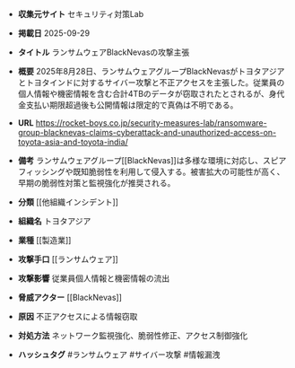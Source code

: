 - **収集元サイト**
セキュリティ対策Lab

- **掲載日**
2025-09-29

- **タイトル**
ランサムウェアBlackNevasの攻撃主張

- **概要**
2025年8月28日、ランサムウェアグループBlackNevasがトヨタアジアとトヨタインドに対するサイバー攻撃と不正アクセスを主張した。従業員の個人情報や機密情報を含む合計4TBのデータが窃取されたとされるが、身代金支払い期限超過後も公開情報は限定的で真偽は不明である。

- **URL**
https://rocket-boys.co.jp/security-measures-lab/ransomware-group-blacknevas-claims-cyberattack-and-unauthorized-access-on-toyota-asia-and-toyota-india/

- **備考**
ランサムウェアグループ[[BlackNevas]]は多様な環境に対応し、スピアフィッシングや既知脆弱性を利用して侵入する。被害拡大の可能性が高く、早期の脆弱性対策と監視強化が推奨される。

- **分類**
[[他組織インシデント]]

- **組織名**
トヨタアジア

- **業種**
[[製造業]]

- **攻撃手口**
[[ランサムウェア]]

- **攻撃影響**
従業員個人情報と機密情報の流出

- **脅威アクター**
[[BlackNevas]]

- **原因**
不正アクセスによる情報窃取

- **対処方法**
ネットワーク監視強化、脆弱性修正、アクセス制御強化

- **ハッシュタグ**
#ランサムウェア #サイバー攻撃 #情報漏洩
